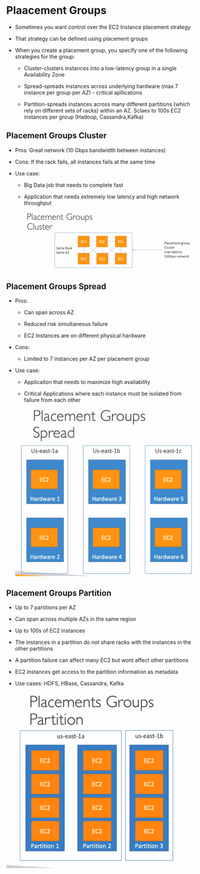 # Plaacement Groups

- Sometimes you want control over the EC2 Instance placement strategy

- That strategy can be defined using placement groups

- When you create a placement group, you specify one of the following strategies for the group:

    - Cluster-clusters instances into a low-latency group in a single Availability Zone

    - Spread-spreads instances across underlying hardware (max 7 instance per group per AZ) - critical apllications

    - Partition-spreads instances across many different partitions (which rely on different sets of racks) within an AZ. Sclaes to 100s EC2 instances per group (Hadoop, Cassandra,Kafka)


## Placement Groups Cluster

- Pros: Great network (10 Gbps bandwidth between instances)

- Cons: If the rack fails, all instances fails at the same time

- Use case:

    - Big Data job that needs to complete fast

    - Application that needs extremely low latency and high network throughput

    <img src="../Chapter6-EC2SAA.md/images/placement_groups_cluster.png">


## Placement Groups Spread

- Pros:

    - Can span across AZ

    - Reduced risk simultaneous failure

    - EC2 Instances are on different physical hardware

- Cons:

    - Limited to 7 instances per AZ per placement group

- Use case:

    - Applicaiton that needs to maximize high availability

    - Critical Applications where each instance must be isolated from failure from each other

    <img src="../Chapter6-EC2SAA.md/images/placement_groups_spreadpng.png">


## Placement Groups Partition

- Up to 7 partitions per AZ

- Can span across multiple AZs in the same region

- Up to 100s of EC2 instances

- The instances in a partition do not share racks with the instances in the other partitions

- A partition failure can affect many EC2 but wont affect other partitions

- EC2 instances get access to the partition information as metadata

- Use cases: HDFS, HBase, Cassandra, Kafka

<img src="../Chapter6-EC2SAA.md/images/placement_groups_partition.png">